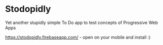# Stodopidly
Yet another stupidly simple To Do app to test concepts of Progressive Web Apps

https://stodopidly.firebaseapp.com/ - open on your mobile and install :)

